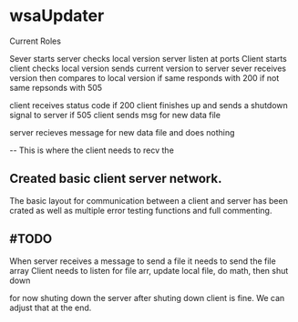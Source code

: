 # wsaUpdater

Current Roles

Sever starts
server checks local version
server listen at ports
Client starts
client checks local version
sends current version to server
sever receives version then compares to local version
if same responds with 200
if not same repsonds with 505

client receives status code
if 200 client finishes up and sends a shutdown signal to server
if 505 client sends msg for new data file

server recieves message for new data file and does nothing

 -- This is where the client needs to recv the 


## Created basic client server network. 
The basic layout for communication between a client and server has been crated as well as multiple error testing functions and full commenting.

## \#TODO
When server receives a message to send a file it needs to send the file array
Client needs to listen for file arr, update local file, do math, then shut down

for now shuting down the server after shuting down client is fine.  We can adjust that at the end.